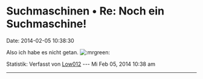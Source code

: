 Suchmaschinen • Re: Noch ein Suchmaschine!
==========================================

Date: 2014-02-05 10:38:30

Also ich habe es nicht getan.
![:mrgreen:](http://forum.yacy-websuche.de/images/smilies/icon_mrgreen.gif "Mr. Green")

Statistik: Verfasst von
[Low012](http://forum.yacy-websuche.de/memberlist.php?mode=viewprofile&u=62)
--- Mi Feb 05, 2014 10:38 am

------------------------------------------------------------------------
